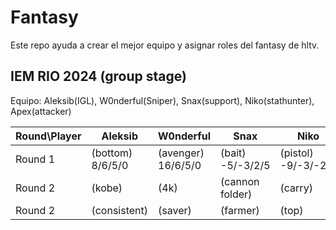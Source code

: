 # Fantasy

Este repo ayuda a crear el mejor equipo y asignar roles del fantasy de hltv.

## IEM RIO 2024 (group stage)

Equipo: Aleksib(IGL), W0nderful(Sniper), Snax(support), Niko(stathunter), Apex(attacker)

| Round\Player | Aleksib | W0nderful | Snax | Niko | Apex | Points |
|--------------|---------|-----------|------|------|------|--------|
| Round 1      | (bottom) 8/6/5/0 | (avenger) 16/6/5/0 | (bait) -5/-3/2/5 | (pistol) -9/-3/-2/0 | (assist) 2/6/2/0 | 41 |
| Round 2      | (kobe) | (4k) | (cannon folder) | (carry) | (flash) |     |
| Round 2      | (consistent) | (saver) | (farmer) | (top) | (clutch) |     |